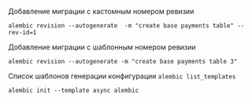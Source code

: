 Добавление миграции с кастомным номером ревизии

`alembic revision --autogenerate  -m "create base payments table" --rev-id=1`

Добавление миграции с шаблонным номером ревизии

`alembic revision --autogenerate -m "create base payments table 3"`

Список шаблонов генерации конфигурации
`alembic list_templates`

`alembic init --template async alembic`
